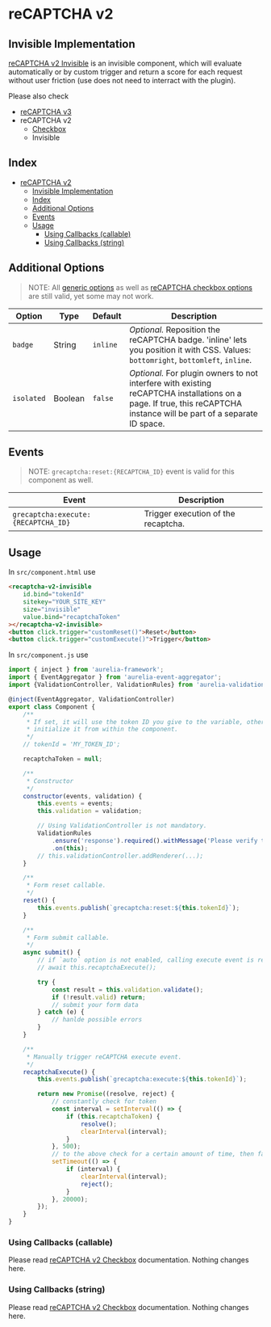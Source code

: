 # reCAPTCHA v2

##  Invisible Implementation

[reCAPTCHA v2 Invisible](https://developers.google.com/recaptcha/docs/invisible) is an invisible component, which will evaluate automatically or by custom trigger and return a score for each request without user friction (use does not need to interract with the plugin).

Please also check

* [reCAPTCHA v3](https://github.com/dragoscirjan/aurelia-google-recaptcha/blob/master/doc/recaptcha-v3.md)
* reCAPTCHA v2
  * [Checkbox](https://github.com/dragoscirjan/aurelia-google-recaptcha/blob/master/doc/recaptcha-v2.md)
  * Invisible

## Index

<!-- TOC -->

- [reCAPTCHA v2](#recaptcha-v2)
  - [Invisible Implementation](#invisible-implementation)
  - [Index](#index)
  - [Additional Options](#additional-options)
  - [Events](#events)
  - [Usage](#usage)
    - [Using Callbacks (callable)](#using-callbacks-callable)
    - [Using Callbacks (string)](#using-callbacks-string)

<!-- /TOC -->

## Additional Options

> NOTE: All [generic options](https://github.com/dragoscirjan/aurelia-google-recaptcha#generic-options) as well as [reCAPTCHA checkbox options](https://github.com/dragoscirjan/aurelia-google-recaptcha/blob/master/doc/recaptcha-v2.md) are still valid, yet some may not work.

| Option | Type | Default | Description |
|---|---|---|---|
| `badge` | String | `inline` | _Optional._ Reposition the reCAPTCHA badge. 'inline' lets you position it with CSS. Values: `bottomright`, `bottomleft`, `inline`.  |
| `isolated` | Boolean  | `false` | _Optional._ For plugin owners to not interfere with existing reCAPTCHA installations on a page. If true, this reCAPTCHA instance will be part of a separate ID space. |

## Events

> NOTE: `grecaptcha:reset:{RECAPTCHA_ID}` event is valid for this component as well.

| Event | Description |
|---|---|
| `grecaptcha:execute:{RECAPTCHA_ID}` | Trigger execution of the recaptcha. |


## Usage

In `src/component.html` use

```html
<recaptcha-v2-invisible
    id.bind="tokenId"
    sitekey="YOUR_SITE_KEY"
    size="invisible"
    value.bind="recaptchaToken"
></recaptcha-v2-invisible>
<button click.trigger="customReset()">Reset</button>
<button click.trigger="customExecute()">Trigger</button>
```

In `src/component.js` use

```javascript
import { inject } from 'aurelia-framework';
import { EventAggregator } from 'aurelia-event-aggregator';
import {ValidationController, ValidationRules} from 'aurelia-validation';

@inject(EventAggregator, ValidationController)
export class Component {
    /**
     * If set, it will use the token ID you give to the variable, otherwise it will 
     * initialize it from within the component.
     */
    // tokenId = 'MY_TOKEN_ID';

    recaptchaToken = null;

    /**
     * Constructor
     */
    constructor(events, validation) {
        this.events = events;
        this.validation = validation;

        // Using ValidationController is not mandatory.
        ValidationRules
            .ensure('response').required().withMessage('Please verify the recaptcha.')
            .on(this);
        // this.validationController.addRenderer(...);
    }

    /**
     * Form reset callable.
     */
    reset() {
        this.events.publish(`grecaptcha:reset:${this.tokenId}`);
    }

    /**
     * Form submit callable.
     */
    async submit() {
        // if `auto` option is not enabled, calling execute event is required
        // await this.recaptchaExecute();

        try {
            const result = this.validation.validate();
            if (!result.valid) return;
            // submit your form data
        } catch (e) {
            // hanlde possible errors
        }
    }

    /**
     * Manually trigger reCAPTCHA execute event.
     */
    recaptchaExecute() {
        this.events.publish(`grecaptcha:execute:${this.tokenId}`);

        return new Promise((resolve, reject) {
            // constantly check for token
            const interval = setInterval(() => {
                if (this.recaptchaToken) {
                    resolve();
                    clearInterval(interval);
                }
            }, 500);
            // to the above check for a certain amount of time, then fail
            setTimeout(() => {
                if (interval) {
                    clearInterval(interval);
                    reject();
                }
            }, 20000);
        });
    }
}
```

### Using Callbacks (callable)

Please read [reCAPTCHA v2 Checkbox](https://github.com/dragoscirjan/aurelia-google-recaptcha/blob/master/doc/recaptcha-v2.md#using-callbacks-callable) documentation. Nothing changes here.

### Using Callbacks (string)

Please read [reCAPTCHA v2 Checkbox](https://github.com/dragoscirjan/aurelia-google-recaptcha/blob/master/doc/recaptcha-v2.md#using-callbacks-string) documentation. Nothing changes here.

